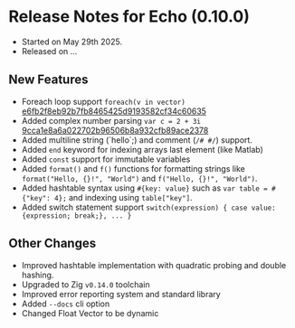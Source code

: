 # Release Notes for Echo (0.10.0)

- Started on May 29th 2025.
- Released on ...

## New Features
- Foreach loop support `foreach(v in vector)` [e6fb2f8eb92b7fb8465425d9193582cf34c60635](https://github.com/Mufi-Lang/MufiZ/commit/e6fb2f8eb92b7fb8465425d9193582cf34c60635)
- Added complex number parsing `var c = 2 + 3i` [9cca1e8a6a022702b96506b8a932cfb89ace2378](https://github.com/Mufi-Lang/MufiZ/commit/9cca1e8a6a022702b96506b8a932cfb89ace2378)
- Added multiline string (\`hello\`;) and comment (`/# #/`) support.
- Added `end` keyword for indexing arrays last element (like Matlab)
- Added `const` support for immutable variables
- Added `format()` and `f()` functions for formatting strings like `format("Hello, {}!", "World")` and `f("Hello, {}!", "World")`.
- Added hashtable syntax using `#{key: value}` such as `var table = #{"key": 4};` and indexing using `table["key"]`.
- Added switch statement support `switch(expression) { case value: {expression; break;}, ... }`

## Other Changes
- Improved hashtable implementation with quadratic probing and double hashing.
- Upgraded to Zig `v0.14.0` toolchain
- Improved error reporting system and standard library
- Added `--docs` cli option
- Changed Float Vector to be dynamic
